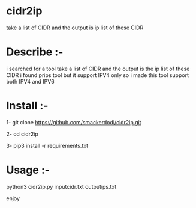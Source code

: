 # cidr2ip
take a list of CIDR and the output is ip list of these CIDR
# Describe :-
i searched for a tool take a list of CIDR and the output is the ip list of these CIDR i found prips tool but it support IPV4 only so i made this tool support both IPV4 and IPV6
# Install :-
1- git clone https://github.com/smackerdodi/cidr2ip.git

2- cd cidr2ip

3- pip3 install -r requirements.txt
# Usage :-
python3 cidr2ip.py inputcidr.txt outputips.txt

enjoy
